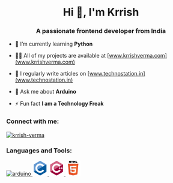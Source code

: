 <h1 align="center">Hi 👋, I'm Krrish</h1>
<h3 align="center">A passionate frontend developer from India</h3>

- 🌱 I’m currently learning **Python**

- 👨‍💻 All of my projects are available at [www.krrishverma.com](www.krrishverma.com)

- 📝 I regularly write articles on [www.technostation.in](www.technostation.in)

- 💬 Ask me about **Arduino**

- ⚡ Fun fact **I am a Technology Freak**

<h3 align="left">Connect with me:</h3>
<p align="left">
<a href="https://linkedin.com/in/krrish-verma" target="blank"><img align="center" src="https://raw.githubusercontent.com/rahuldkjain/github-profile-readme-generator/master/src/images/icons/Social/linked-in-alt.svg" alt="krrish-verma" height="30" width="40" /></a>
</p>

<h3 align="left">Languages and Tools:</h3>
<p align="left"> <a href="https://www.arduino.cc/" target="_blank" rel="noreferrer"> <img src="https://cdn.worldvectorlogo.com/logos/arduino-1.svg" alt="arduino" width="40" height="40"/> </a> <a href="https://www.cprogramming.com/" target="_blank" rel="noreferrer"> <img src="https://raw.githubusercontent.com/devicons/devicon/master/icons/c/c-original.svg" alt="c" width="40" height="40"/> </a> <a href="https://www.w3schools.com/cpp/" target="_blank" rel="noreferrer"> <img src="https://raw.githubusercontent.com/devicons/devicon/master/icons/cplusplus/cplusplus-original.svg" alt="cplusplus" width="40" height="40"/> </a> <a href="https://www.w3.org/html/" target="_blank" rel="noreferrer"> <img src="https://raw.githubusercontent.com/devicons/devicon/master/icons/html5/html5-original-wordmark.svg" alt="html5" width="40" height="40"/> </a> </p>

